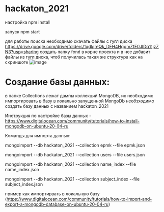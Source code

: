 # hackaton_2021
настройка npm install

запуск npm start

для работы поиска необходимо скачать файлы с гугл диска https://drive.google.com/drive/folders/1qdkjreQk_DEH4HggmZfE0JIDq11jzZN3?usp=sharing
создать папку fond в корне проекта и в нее добавит файлы из гугл диска, чтоб получилась такая же структура как на скриншоте
![image](https://user-images.githubusercontent.com/61736688/124379994-ccf8ce00-dcd3-11eb-95f8-c8796443ddb2.png)

# Создание базы данных:
в папке Collections лежат дампы коллекций MongoDB, их необходимо импортировать в базу
в локально запущенной MongoDb необзходимо создать базу данных с названием hackaton_2021

Инструкция по настройке базы данных - https://www.digitalocean.com/community/tutorials/how-to-install-mongodb-on-ubuntu-20-04-ru

Команды для импорта данных:

mongoimport --db hackaton_2021 --collection epmk --file epmk.json

mongoimport --db hackaton_2021 --collection users --file users.json

mongoimport --db hackaton_2021 --collection name_index --file name_index.json

mongoimport --db hackaton_2021 --collection subject_index --file subject_index.json

пример как импортирвать в локальную базу (https://www.digitalocean.com/community/tutorials/how-to-import-and-export-a-mongodb-database-on-ubuntu-20-04-ru)
